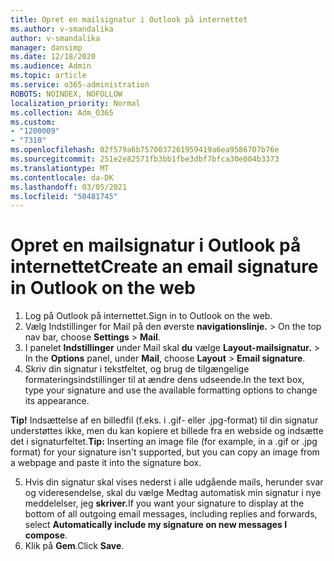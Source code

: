 ```yaml
---
title: Opret en mailsignatur i Outlook på internettet
ms.author: v-smandalika
author: v-smandalika
manager: dansimp
ms.date: 12/18/2020
ms.audience: Admin
ms.topic: article
ms.service: o365-administration
ROBOTS: NOINDEX, NOFOLLOW
localization_priority: Normal
ms.collection: Adm_O365
ms.custom:
- "1200009"
- "7310"
ms.openlocfilehash: 02f579a6b7570037261959419a6ea9586707b76e
ms.sourcegitcommit: 251e2e82571fb3bb1fbe3dbf7bfca30e004b3373
ms.translationtype: MT
ms.contentlocale: da-DK
ms.lasthandoff: 03/05/2021
ms.locfileid: "50481745"
---
```

# <a name="create-an-email-signature-in-outlook-on-the-web"></a><span data-ttu-id="31e3c-102">Opret en mailsignatur i Outlook på internettet</span><span class="sxs-lookup"><span data-stu-id="31e3c-102">Create an email signature in Outlook on the web</span></span>

1. <span data-ttu-id="31e3c-103">Log på Outlook på internettet.</span><span class="sxs-lookup"><span data-stu-id="31e3c-103">Sign in to Outlook on the web.</span></span>
2. <span data-ttu-id="31e3c-104">Vælg Indstillinger for Mail på den øverste **navigationslinje.**  >  </span><span class="sxs-lookup"><span data-stu-id="31e3c-104">On the top nav bar, choose **Settings** > **Mail**.</span></span>
3. <span data-ttu-id="31e3c-105">I panelet **Indstillinger** under Mail skal **du** vælge **Layout-mailsignatur.**  >  </span><span class="sxs-lookup"><span data-stu-id="31e3c-105">In the **Options** panel, under **Mail**, choose **Layout** > **Email signature**.</span></span>
4. <span data-ttu-id="31e3c-106">Skriv din signatur i tekstfeltet, og brug de tilgængelige formateringsindstillinger til at ændre dens udseende.</span><span class="sxs-lookup"><span data-stu-id="31e3c-106">In the text box, type your signature and use the available formatting options to change its appearance.</span></span>

<span data-ttu-id="31e3c-107">**Tip!** Indsættelse af en billedfil (f.eks. i .gif- eller .jpg-format) til din signatur understøttes ikke, men du kan kopiere et billede fra en webside og indsætte det i signaturfeltet.</span><span class="sxs-lookup"><span data-stu-id="31e3c-107">**Tip:** Inserting an image file (for example, in a .gif or .jpg format) for your signature isn't supported, but you can copy an image from a webpage and paste it into the signature box.</span></span>

5. <span data-ttu-id="31e3c-108">Hvis din signatur skal vises nederst i alle udgående mails, herunder svar og videresendelse, skal du vælge Medtag automatisk min signatur i nye meddelelser, jeg **skriver.**</span><span class="sxs-lookup"><span data-stu-id="31e3c-108">If you want your signature to display at the bottom of all outgoing email messages, including replies and forwards, select **Automatically include my signature on new messages I compose**.</span></span>
6. <span data-ttu-id="31e3c-109">Klik på **Gem**.</span><span class="sxs-lookup"><span data-stu-id="31e3c-109">Click **Save**.</span></span>
